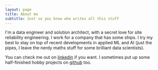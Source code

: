 ```yaml
---
layout: page
title: About me
subtitle: Just so you know who writes all this stuff
---
```


I'm a data engineer and solution architect, with a secret love for site reliability engineering. I
work for a company that has some ships. I try my best to stay on top of recent developments in
applied ML and AI (just the pipes, I leave the nerdy maths stuff for some brilliant data
scientists).

You can check me out on [linkedin](https://www.linkedin.com/in/martinmorset/) if you want. I
sometimes put up some half-finished hobby projects on [github](https://github.com/dingobar) too.
